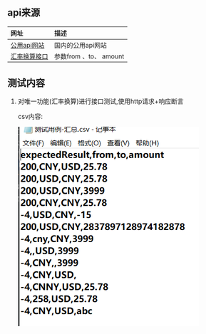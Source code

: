 ## api来源
| 网址 | 描述 |
|:---|:---|
| [公用api网站](https://xxapi.cn/) | 国内的公用api网站 |
| [汇率换算接口](https://v2.xxapi.cn/api/exchange) | 参数from 、to、 amount |


## 测试内容

1. 对唯一功能(汇率换算)进行接口测试,使用http请求+响应断言

    csv内容:

    ![csv](./imgs/屏幕截图(2011).png)










